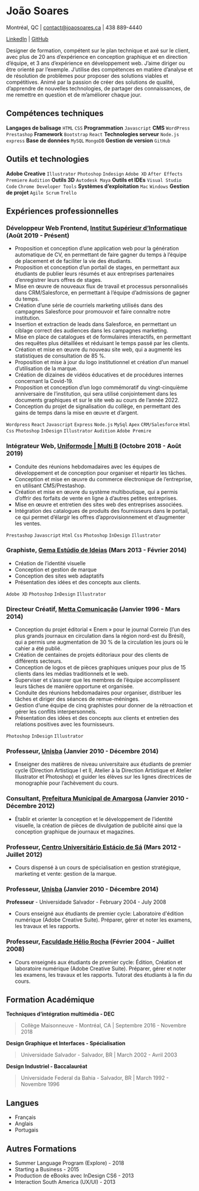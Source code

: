 # João Soares
Montréal, QC    |     contact@joaosoares.ca       |     438 889-4440

[LinkedIn](https://www.linkedin.com/in/joaogsoares/) | [GitHub](https://github.com/jgsoares)

Designer de formation, compétent sur le plan technique et axé sur le client, avec plus de 20 ans d’expérience en conception graphique et en direction d’équipe, et 3 ans d’expérience en développement web. J’aime diriger ou être orienté par l’exemple. J’utilise des compétences en matière d’analyse et de résolution de problèmes pour proposer des solutions viables et compétitives. Animé par la passion de créer des solutions de qualité, d’apprendre de nouvelles technologies, de partager des connaissances, de me remettre en question et de m’améliorer chaque jour.


## Compétences techniques

**Langages de balisage** `HTML` `CSS`
**Programmation** `Javascript`
**CMS** `WordPress` `Prestashop`
**Framework** `Bootstrap` `React`
**Technologies serveur** `Node.js` `express`
**Base de données** `MySQL` `MongoDB`
**Gestion de version** `GitHub`

## Outils et technologies

**Adobe Creative** `Illustrator` `Photoshop` `Indesign` `Adobe XD` `After Effects` `Premiere` `Audition`
**Outils 3D** `Autodesk Maya`
**Outils et IDEs** `Visual Studio Code` `Chrome Developer Tools`
**Systèmes d’exploitation** `Mac` `Windows`
**Gestion de projet** `Agile Scrum` `Trello`


## Expériences professionnelles

### Développeur Web Frontend, [Institut Supérieur d’Informatique](https://isi-mtl.com/) (Août 2019 - Présent)

* Proposition et conception d’une application web pour la génération automatique de CV, en permettant de faire gagner du temps à l’équipe de placement et de faciliter la vie des étudiants.
* Proposition et conception d’un portail de stages, en permettant aux étudiants de publier leurs résumés et aux entreprises partenaires d’enregistrer leurs offres de stages.
* Mise en œuvre de nouveaux flux de travail et processus personnalisés dans CRM/Salesforce, en permettant à l’équipe d’admissions de gagner du temps.
* Création d’une série de courriels marketing utilisés dans des campagnes Salesforce pour promouvoir et faire connaître notre institution.
* Insertion et extraction de leads dans Salesforce, en permettant un ciblage correct des audiences dans les campagnes marketing.
* Mise en place de catalogues et de formulaires interactifs, en permettant des requêtes plus détaillées et réduisant le temps passé par les clients.
* Création et mise en œuvre du nouveau site web, qui a augmenté les statistiques de consultation de 85 %.
* Proposition et mise à jour du logo institutionnel et création d’un manuel d’utilisation de la marque.
* Création de dizaines de vidéos éducatives et de procédures internes concernant la Covid-19.
* Proposition et conception d’un logo commémoratif du vingt-cinquième anniversaire de l’institution, qui sera utilisé conjointement dans les documents graphiques et sur le site web au cours de l’année 2022.
* Conception du projet de signalisation du collège, en permettant des gains de temps dans la mise en œuvre et d’argent.

`Wordpress` `React` `Javascript` `Express` `Node.js` `MySql` `Apex` `CRM/Salesforce` `Html` `Css` `Photoshop` `InDesign` `Illustrator` `Audition` `Adobe Premire`

### Intégrateur Web, [Uniformode | Multi B](https://uniformode.ca/) (Octobre 2018 - Août 2019)

* Conduite des réunions hebdomadaires avec les équipes de développement et de conception pour organiser et répartir les tâches.
* Conception et mise en œuvre du commerce électronique de l’entreprise, en utilisant CMS/Prestashop.
* Création et mise en œuvre du système multiboutique, qui a permis d’offrir des forfaits de vente en ligne à d’autres petites entreprises.
* Mise en œuvre et entretien des sites web des entreprises associées.
* Intégration des catalogues de produits des fournisseurs dans le portail, ce qui permet d’élargir les offres d’approvisionnement et d’augmenter les ventes.

`Prestashop` `Javascript` `Html` `Css` `Photoshop` `InDesign` `Illustrator`

### Graphiste, [Gema Estúdio de Ideias]() (Mars 2013 - Février 2014)

* Création de l’identité visuelle
* Conception et gestion de marque
* Conception des sites web adaptatifs
* Présentation des idées et des concepts aux clients.

`Adobe XD` `Photoshop` `InDesign` `Illustrator`

### Directeur Créatif, [Metta Comunicação]() (Janvier 1996 - Mars 2014)

* Conception du projet éditorial « Enem » pour le journal Correio (l’un des plus grands journaux en circulation dans la région nord-est du Brésil), qui a permis une augmentation de 30 % de la circulation les jours où le cahier a été publié.
* Création de centaines de projets éditoriaux pour des clients de différents secteurs.
* Conception de logos et de pièces graphiques uniques pour plus de 15 clients dans les médias traditionnels et le web.
* Superviser et s’assurer que les membres de l’équipe accomplissent leurs tâches de manière opportune et organisée.
* Conduite des réunions hebdomadaires pour organiser, distribuer les tâches et diriger des séances de remue-méninges.
* Gestion d’une équipe de cinq graphistes pour donner de la rétroaction et gérer les conflits interpersonnels.
* Présentation des idées et des concepts aux clients et entretien des relations positives avec les fournisseurs.
 
`Photoshop` `InDesign` `Illustrator`


### Professeur, [Unisba](https://unisba.edu.br/) (Janvier 2010 - Décembre 2014)

* Enseigner des matières de niveau universitaire aux étudiants de premier cycle
(Direction Artistique I et II, Atelier à la Direction Artistique et Atelier Illustrator et Photoshop) et guider les élèves sur les lignes directrices de monographie pour l’achèvement du cours.

### Consultant, [Prefeitura Municipal de Amargosa](http://amargosa.ba.gov.br/) (Janvier 2010 - Décembre 2012)

* Établir et orienter la conception et le développement de l’identité visuelle, la création de pièces de divulgation de publicité ainsi que la conception graphique de journaux et magazines.


### Professeur, [Centro Universitário Estácio de Sá](https://portal.estacio.br/unidades/centro-universit%C3%A1rio-est%C3%A1cio-da-bahia/) (Mars 2012 - Juillet 2012)

* Cours dispensé à un cours de spécialisation en gestion stratégique, marketing et vente: gestion de la marque.

### Professeur, [Unisba](https://www.unifacs.br/) (Janvier 2010 - Décembre 2014)
**Professeur** - Universidade Salvador - February 2004 - July 2008

* Cours enseigné aux étudiants de premier cycle: Laboratoire d'édition numérique (Adobe Creative Suite). Préparer, gérer et noter les examens, les travaux et les rapports.


### Professeur, [Faculdade Hélio Rocha]() (Février 2004 - Juillet 2008)

* Cours enseignés aux étudiants de premier cycle: Édition, Création et laboratoire numérique (Adobe Creative Suite). Préparer, gérer et noter les examens, les travaux et les rapports. Tutorat des étudiants à la fin du cours.



## Formation Académique

**Techniques d’intégration multimédia - DEC**
> Collège Maisonneuve - Montréal, CA | Septembre 2016 - Novembre 2018

**Design Graphique et Interfaces - Spécialisation**
> Universidade Salvador - Salvador, BR | March 2002 - Avril 2003

**Design Industriel - Baccalauréat**
> Universidade Federal da Bahia - Salvador, BR | March 1992 - Novembre 1996


## Langues

* Français
* Anglais
* Portugais


## Autres Formations

* Summer Language Program (Explore) - 2018
* Starting a Business - 2015
* Production de eBooks avec InDesign CS6 - 2013
* Interaction South America (UX/UI) - 2013

